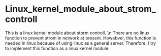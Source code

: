 # Linux_kernel_module_about_strom_controll

This is a linux kernel module about storm controll. \n
There are no linux function to prevent strom in network at present.
Howebver, this function is needed in linux because of using linux as a general server.
Therefore, I try to implement this function as a linux kernel module.
